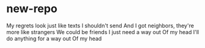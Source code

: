 # new-repo
My regrets look just like texts I shouldn't send
And I got neighbors, they're more like strangers
We could be friends
I just need a way out
Of my head
I'll do anything for a way out
Of my head